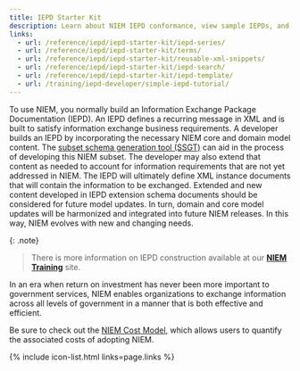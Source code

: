 ```yaml
---
title: IEPD Starter Kit
description: Learn about NIEM IEPD conformance, view sample IEPDs, and more.
links:
  - url: /reference/iepd/iepd-starter-kit/iepd-series/
  - url: /reference/iepd/iepd-starter-kit/terms/
  - url: /reference/iepd/iepd-starter-kit/reusable-xml-snippets/
  - url: /reference/iepd/iepd-starter-kit/iepd-search/
  - url: /reference/iepd/iepd-starter-kit/iepd-template/
  - url: /training/iepd-developer/simple-iepd-tutorial/
---
```


To use NIEM, you normally build an Information Exchange Package Documentation (IEPD). An IEPD defines a recurring message in XML and is built to satisfy information exchange business requirements. A developer builds an IEPD by incorporating the necessary NIEM core and domain model content. The [subset schema generation tool (SSGT)](https://tools.niem.gov/niemtools/ssgt/index.iepd) can aid in the process of developing this NIEM subset. The developer may also extend that content as needed to account for information requirements that are not yet addressed in NIEM. The IEPD will ultimately define XML instance documents that will contain the information to be exchanged. Extended and new content developed in IEPD extension schema documents should be considered for future model updates. In turn, domain and core model updates will be harmonized and integrated into future NIEM releases. In this way, NIEM evolves with new and changing needs.

{: .note}
> There is more information on IEPD construction available at our **[NIEM Training](../../../training)** site.

In an era when return on investment has never been more important to government services, NIEM enables organizations to exchange information across all levels of government in a manner that is both effective and efficient.

Be sure to check out the [NIEM Cost Model](https://www.niem.gov/about-niem/niem-cost-model), which allows users to quantify the associated costs of adopting NIEM.

{% include icon-list.html links=page.links %}
